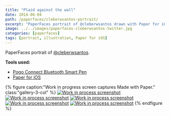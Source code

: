 ```yaml
---
title: "Plaid against the wall"
date: 2014-06-04
path: /paperfaces/cleberwsantos-portrait/
excerpt: "PaperFaces portrait of @cleberwsantos drawn with Paper for iOS on an iPad."
image: ../../images/paperfaces-cleberwsantos-twitter.jpg
categories: [paperfaces]
tags: [portrait, illustration, Paper for iOS]
---
```


PaperFaces portrait of [@cleberwsantos](https://twitter.com/cleberwsantos).

**Tools used:**

- [Pogo Connect Bluetooth Smart Pen](https://www.amazon.com/gp/product/B009K448L4/ref=as_li_ss_tl?ie=UTF8&camp=1789&creative=390957&creativeASIN=B009K448L4&linkCode=as2&tag=mademist-20)
- [Paper for iOS](https://paper.bywetransfer.com/)

{% figure caption:"Work in progress screen captures Made with Paper." class:"gallery-3-col" %}
[![Work in process screenshot](../../images/paperfaces-cleberwsantos-process-1-600.jpg)](../../images/paperfaces-cleberwsantos-process-1-lg.jpg) [![Work in process screenshot](../../images/paperfaces-cleberwsantos-process-2-600.jpg)](../../images/paperfaces-cleberwsantos-process-2-lg.jpg) [![Work in process screenshot](../../images/paperfaces-cleberwsantos-process-3-600.jpg)](../../images/paperfaces-cleberwsantos-process-3-lg.jpg) [![Work in process screenshot](../../images/paperfaces-cleberwsantos-process-4-600.jpg)](../../images/paperfaces-cleberwsantos-process-4-lg.jpg) [![Work in process screenshot](../../images/paperfaces-cleberwsantos-process-5-600.jpg)](../../images/paperfaces-cleberwsantos-process-5-lg.jpg)
{% endfigure %}
